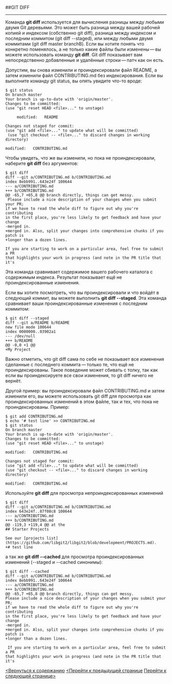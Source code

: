 ##GIT DIFF
___
Команда **git diff** используется для вычисления разницы между любыми двумя Git деревьями. Это может быть разница между вашей рабочей копией и индексом (собственно git diff), разница между индексом и последним коммитом (git diff --staged), или между любыми двумя коммитами (git diff master branchB).
Если вы хотите понять что конкретно поменялось, а не только какие файлы были изменены — вы можете использовать команду **git diff**. Git diff показывает вам непосредственно добавленные и удалённые строки — патч как он есть.


Допустим, вы снова изменили и проиндексировали файл README, а затем изменили файл CONTRIBUTING.md без индексирования. Если вы выполните команду git status, вы опять увидите что-то вроде:

    $ git status
    On branch master
    Your branch is up-to-date with 'origin/master'.
    Changes to be committed:
    (use "git reset HEAD <file>..." to unstage)

         modified:   README

    Changes not staged for commit:
    (use "git add <file>..." to update what will be committed)
     (use "git checkout -- <file>..." to discard changes in working directory)

    modified:   CONTRIBUTING.md

Чтобы увидеть, что же вы изменили, но пока не проиндексировали, наберите **git diff** без аргументов:

    $ git diff
    diff --git a/CONTRIBUTING.md b/CONTRIBUTING.md
    index 8ebb991..643e24f 100644
    --- a/CONTRIBUTING.md
    +++ b/CONTRIBUTING.md
    @@ -65,7 +65,8 @@ branch directly, things can get messy.
     Please include a nice description of your changes when you submit your PR;
    if we have to read the whole diff to figure out why you're contributing
    in the first place, you're less likely to get feedback and have your change
    -merged in.
    +merged in. Also, split your changes into comprehensive chunks if you patch is
    +longer than a dozen lines.

    If you are starting to work on a particular area, feel free to submit a PR
    that highlights your work in progress (and note in the PR title that it's

Эта команда сравнивает содержимое вашего рабочего каталога с содержимым индекса. Результат показывает ещё не проиндексированные изменения.

Если вы хотите посмотреть, что вы проиндексировали и что войдёт в следующий коммит, вы можете выполнить **git diff --staged**. Эта команда сравнивает ваши проиндексированные изменения с последним коммитом:

    $ git diff --staged
    diff --git a/README b/README
    new file mode 100644
    index 0000000..03902a1
    --- /dev/null
    +++ b/README
    @@ -0,0 +1 @@
    +My Project

Важно отметить, что git diff сама по себе не показывает все изменения сделанные с последнего коммита — только те, что ещё не проиндексированы. Такое поведение может сбивать с толку, так как если вы проиндексируете все свои изменения, то git diff ничего не вернёт.

Другой пример: вы проиндексировали файл CONTRIBUTING.md и затем изменили его, вы можете использовать git diff для просмотра как проиндексированных изменений в этом файле, так и тех, что пока не проиндексированы. Пример:

    $ git add CONTRIBUTING.md
    $ echo '# test line' >> CONTRIBUTING.md
    $ git status
    On branch master
    Your branch is up-to-date with 'origin/master'.
    Changes to be committed:
    (use "git reset HEAD <file>..." to unstage)

    modified:   CONTRIBUTING.md

    Changes not staged for commit:
    (use "git add <file>..." to update what will be committed)
    (use "git checkout -- <file>..." to discard changes in working directory)

    modified:   CONTRIBUTING.md

Используйте **git diff** для просмотра непроиндексированных изменений

    $ git diff
    diff --git a/CONTRIBUTING.md b/CONTRIBUTING.md
    index 643e24f..87f08c8 100644
    --- a/CONTRIBUTING.md
    +++ b/CONTRIBUTING.md
    @@ -119,3 +119,4 @@ at the
    ## Starter Projects

    See our [projects list](https://github.com/libgit2/libgit2/blob/development/PROJECTS.md).
    +# test line

а так же **git diff --cached** для просмотра проиндексированных изменений (--staged и --cached синонимы):

    $ git diff --cached
    diff --git a/CONTRIBUTING.md b/CONTRIBUTING.md
    index 8ebb991..643e24f 100644
    --- a/CONTRIBUTING.md
    +++ b/CONTRIBUTING.md
    @@ -65,7 +65,8 @@ branch directly, things can get messy.
    Please include a nice description of your changes when you submit your PR;
    if we have to read the whole diff to figure out why you're contributing
    in the first place, you're less likely to get feedback and have your change
    -merged in.
    +merged in. Also, split your changes into comprehensive chunks if you patch is
    +longer than a dozen lines.

     If you are starting to work on a particular area, feel free to submit a PR
    that highlights your work in progress (and note in the PR title that it's

[<Вернуться к содержанию](/readme.md)
[<Перейти к предыдущей странице](/git%20status.md)
[Перейти к следующей странице>](/git%20difftool.md)